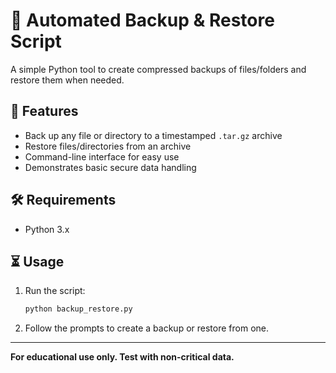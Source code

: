 # 💾 Automated Backup & Restore Script

A simple Python tool to create compressed backups of files/folders and restore them when needed.

## 🚀 Features
- Back up any file or directory to a timestamped `.tar.gz` archive
- Restore files/directories from an archive
- Command-line interface for easy use
- Demonstrates basic secure data handling

## 🛠️ Requirements
- Python 3.x

## ⏳ Usage

1. Run the script:
   ```bash
   python backup_restore.py
   ```

2. Follow the prompts to create a backup or restore from one.

---

**For educational use only. Test with non-critical data.**
